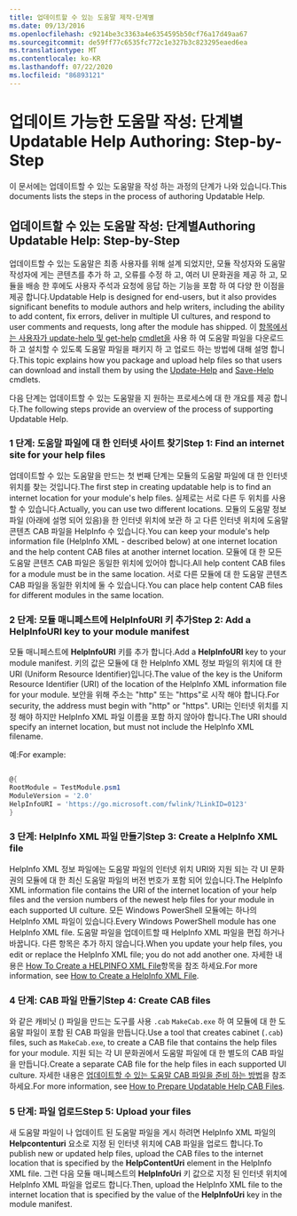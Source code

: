 ```yaml
---
title: 업데이트할 수 있는 도움말 제작-단계별
ms.date: 09/13/2016
ms.openlocfilehash: c9214be3c3363a4e6354595b50cf76a17d49aa67
ms.sourcegitcommit: de59ff77c6535fc772c1e327b3c823295eaed6ea
ms.translationtype: MT
ms.contentlocale: ko-KR
ms.lasthandoff: 07/22/2020
ms.locfileid: "86893121"
---
```

# <a name="updatable-help-authoring-step-by-step"></a><span data-ttu-id="e6764-102">업데이트 가능한 도움말 작성: 단계별</span><span class="sxs-lookup"><span data-stu-id="e6764-102">Updatable Help Authoring: Step-by-Step</span></span>

<span data-ttu-id="e6764-103">이 문서에는 업데이트할 수 있는 도움말을 작성 하는 과정의 단계가 나와 있습니다.</span><span class="sxs-lookup"><span data-stu-id="e6764-103">This documents lists the steps in the process of authoring Updatable Help.</span></span>

## <a name="authoring-updatable-help-step-by-step"></a><span data-ttu-id="e6764-104">업데이트할 수 있는 도움말 작성: 단계별</span><span class="sxs-lookup"><span data-stu-id="e6764-104">Authoring Updatable Help: Step-by-Step</span></span>

<span data-ttu-id="e6764-105">업데이트할 수 있는 도움말은 최종 사용자를 위해 설계 되었지만, 모듈 작성자와 도움말 작성자에 게는 콘텐츠를 추가 하 고, 오류를 수정 하 고, 여러 UI 문화권을 제공 하 고, 모듈을 배송 한 후에도 사용자 주석과 요청에 응답 하는 기능을 포함 하 여 다양 한 이점을 제공 합니다.</span><span class="sxs-lookup"><span data-stu-id="e6764-105">Updatable Help is designed for end-users, but it also provides significant benefits to module authors and help writers, including the ability to add content, fix errors, deliver in multiple UI cultures, and respond to user comments and requests, long after the module has shipped.</span></span> <span data-ttu-id="e6764-106">이 [항목에서는 사용자가 update-help 및 get-help](/powershell/module/Microsoft.PowerShell.Core/Update-Help) [cmdlet을](/powershell/module/Microsoft.PowerShell.Core/Save-Help) 사용 하 여 도움말 파일을 다운로드 하 고 설치할 수 있도록 도움말 파일을 패키지 하 고 업로드 하는 방법에 대해 설명 합니다.</span><span class="sxs-lookup"><span data-stu-id="e6764-106">This topic explains how you package and upload help files so that users can download and install them by using the [Update-Help](/powershell/module/Microsoft.PowerShell.Core/Update-Help) and [Save-Help](/powershell/module/Microsoft.PowerShell.Core/Save-Help) cmdlets.</span></span>

<span data-ttu-id="e6764-107">다음 단계는 업데이트할 수 있는 도움말을 지 원하는 프로세스에 대 한 개요를 제공 합니다.</span><span class="sxs-lookup"><span data-stu-id="e6764-107">The following steps provide an overview of the process of supporting Updatable Help.</span></span>

### <a name="step-1-find-an-internet-site-for-your-help-files"></a><span data-ttu-id="e6764-108">1 단계: 도움말 파일에 대 한 인터넷 사이트 찾기</span><span class="sxs-lookup"><span data-stu-id="e6764-108">Step 1: Find an internet site for your help files</span></span>

<span data-ttu-id="e6764-109">업데이트할 수 있는 도움말을 만드는 첫 번째 단계는 모듈의 도움말 파일에 대 한 인터넷 위치를 찾는 것입니다.</span><span class="sxs-lookup"><span data-stu-id="e6764-109">The first step in creating updatable help is to find an internet location for your module's help files.</span></span> <span data-ttu-id="e6764-110">실제로는 서로 다른 두 위치를 사용할 수 있습니다.</span><span class="sxs-lookup"><span data-stu-id="e6764-110">Actually, you can use two different locations.</span></span> <span data-ttu-id="e6764-111">모듈의 도움말 정보 파일 (아래에 설명 되어 있음)을 한 인터넷 위치에 보관 하 고 다른 인터넷 위치에 도움말 콘텐츠 CAB 파일을 HelpInfo 수 있습니다.</span><span class="sxs-lookup"><span data-stu-id="e6764-111">You can keep your module's help information file (HelpInfo XML - described below) at one internet location and the help content CAB files at another internet location.</span></span> <span data-ttu-id="e6764-112">모듈에 대 한 모든 도움말 콘텐츠 CAB 파일은 동일한 위치에 있어야 합니다.</span><span class="sxs-lookup"><span data-stu-id="e6764-112">All help content CAB files for a module must be in the same location.</span></span> <span data-ttu-id="e6764-113">서로 다른 모듈에 대 한 도움말 콘텐츠 CAB 파일을 동일한 위치에 둘 수 있습니다.</span><span class="sxs-lookup"><span data-stu-id="e6764-113">You can place help content CAB files for different modules in the same location.</span></span>

### <a name="step-2-add-a-helpinfouri-key-to-your-module-manifest"></a><span data-ttu-id="e6764-114">2 단계: 모듈 매니페스트에 HelpInfoURI 키 추가</span><span class="sxs-lookup"><span data-stu-id="e6764-114">Step 2: Add a HelpInfoURI key to your module manifest</span></span>

<span data-ttu-id="e6764-115">모듈 매니페스트에 **HelpInfoURI** 키를 추가 합니다.</span><span class="sxs-lookup"><span data-stu-id="e6764-115">Add a **HelpInfoURI** key to your module manifest.</span></span> <span data-ttu-id="e6764-116">키의 값은 모듈에 대 한 HelpInfo XML 정보 파일의 위치에 대 한 URI (Uniform Resource Identifier)입니다.</span><span class="sxs-lookup"><span data-stu-id="e6764-116">The value of the key is the Uniform Resource Identifier (URI) of the location of the HelpInfo XML information file for your module.</span></span> <span data-ttu-id="e6764-117">보안을 위해 주소는 "http" 또는 "https"로 시작 해야 합니다.</span><span class="sxs-lookup"><span data-stu-id="e6764-117">For security, the address must begin with "http" or "https".</span></span> <span data-ttu-id="e6764-118">URI는 인터넷 위치를 지정 해야 하지만 HelpInfo XML 파일 이름을 포함 하지 않아야 합니다.</span><span class="sxs-lookup"><span data-stu-id="e6764-118">The URI should specify an internet location, but must not include the HelpInfo XML filename.</span></span>

<span data-ttu-id="e6764-119">예:</span><span class="sxs-lookup"><span data-stu-id="e6764-119">For example:</span></span>

```powershell

@{
RootModule = TestModule.psm1
ModuleVersion = '2.0'
HelpInfoURI = 'https://go.microsoft.com/fwlink/?LinkID=0123'
}
```

### <a name="step-3-create-a-helpinfo-xml-file"></a><span data-ttu-id="e6764-120">3 단계: HelpInfo XML 파일 만들기</span><span class="sxs-lookup"><span data-stu-id="e6764-120">Step 3: Create a HelpInfo XML file</span></span>

<span data-ttu-id="e6764-121">HelpInfo XML 정보 파일에는 도움말 파일의 인터넷 위치 URI와 지원 되는 각 UI 문화권의 모듈에 대 한 최신 도움말 파일의 버전 번호가 포함 되어 있습니다.</span><span class="sxs-lookup"><span data-stu-id="e6764-121">The HelpInfo XML information file contains the URI of the internet location of your help files and the version numbers of the newest help files for your module in each supported UI culture.</span></span> <span data-ttu-id="e6764-122">모든 Windows PowerShell 모듈에는 하나의 HelpInfo XML 파일이 있습니다.</span><span class="sxs-lookup"><span data-stu-id="e6764-122">Every Windows PowerShell module has one HelpInfo XML file.</span></span> <span data-ttu-id="e6764-123">도움말 파일을 업데이트할 때 HelpInfo XML 파일을 편집 하거나 바꿉니다. 다른 항목은 추가 하지 않습니다.</span><span class="sxs-lookup"><span data-stu-id="e6764-123">When you update your help files, you edit or replace the HelpInfo XML file; you do not add another one.</span></span> <span data-ttu-id="e6764-124">자세한 내용은 [How To Create a HELPINFO XML File](./how-to-create-a-helpinfo-xml-file.md)항목을 참조 하세요.</span><span class="sxs-lookup"><span data-stu-id="e6764-124">For more information, see [How to Create a HelpInfo XML File](./how-to-create-a-helpinfo-xml-file.md).</span></span>

### <a name="step-4-create-cab-files"></a><span data-ttu-id="e6764-125">4 단계: CAB 파일 만들기</span><span class="sxs-lookup"><span data-stu-id="e6764-125">Step 4: Create CAB files</span></span>

<span data-ttu-id="e6764-126">와 같은 캐비닛 () 파일을 만드는 도구를 사용 `.cab` `MakeCab.exe` 하 여 모듈에 대 한 도움말 파일이 포함 된 CAB 파일을 만듭니다.</span><span class="sxs-lookup"><span data-stu-id="e6764-126">Use a tool that creates cabinet (`.cab`) files, such as `MakeCab.exe`, to create a CAB file that contains the help files for your module.</span></span> <span data-ttu-id="e6764-127">지원 되는 각 UI 문화권에서 도움말 파일에 대 한 별도의 CAB 파일을 만듭니다.</span><span class="sxs-lookup"><span data-stu-id="e6764-127">Create a separate CAB file for the help files in each supported UI culture.</span></span> <span data-ttu-id="e6764-128">자세한 내용은 [업데이트할 수 있는 도움말 CAB 파일을 준비 하는 방법](./how-to-prepare-updatable-help-cab-files.md)을 참조 하세요.</span><span class="sxs-lookup"><span data-stu-id="e6764-128">For more information, see [How to Prepare Updatable Help CAB Files](./how-to-prepare-updatable-help-cab-files.md).</span></span>

### <a name="step-5-upload-your-files"></a><span data-ttu-id="e6764-129">5 단계: 파일 업로드</span><span class="sxs-lookup"><span data-stu-id="e6764-129">Step 5: Upload your files</span></span>

<span data-ttu-id="e6764-130">새 도움말 파일이 나 업데이트 된 도움말 파일을 게시 하려면 HelpInfo XML 파일의 **Helpcontenturi** 요소로 지정 된 인터넷 위치에 CAB 파일을 업로드 합니다.</span><span class="sxs-lookup"><span data-stu-id="e6764-130">To publish new or updated help files, upload the CAB files to the internet location that is specified by the **HelpContentUri** element in the HelpInfo XML file.</span></span> <span data-ttu-id="e6764-131">그런 다음 모듈 매니페스트의 **HelpInfoUri** 키 값으로 지정 된 인터넷 위치에 HelpInfo XML 파일을 업로드 합니다.</span><span class="sxs-lookup"><span data-stu-id="e6764-131">Then, upload the HelpInfo XML file to the internet location that is specified by the value of the **HelpInfoUri** key in the module manifest.</span></span>
